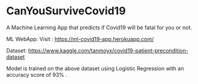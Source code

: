 # CanYouSurviveCovid19
A Machine Learning App that predicts if Covid19 will be fatal for you or not.

ML WebApp:
Visit : https://ml-covid19-app.herokuapp.com/

Dataset: https://www.kaggle.com/tanmoyx/covid19-patient-precondition-dataset

Model is trained on the above dataset using Logistic Regression with an accuracy score of 93% .
